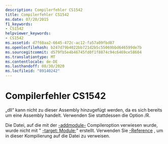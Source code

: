 ```yaml
---
description: Compilerfehler CS1542
title: Compilerfehler CS1542
ms.date: 07/20/2015
f1_keywords:
- CS1542
helpviewer_keywords:
- CS1542
ms.assetid: d7f60aa2-6645-472c-ac12-fa57a09fbd87
ms.openlocfilehash: b247d79b4022bb721d2b5c55069bbd646599de7b
ms.sourcegitcommit: d579fb5e4b46745fd0f1f8874c94c6469ce58604
ms.translationtype: MT
ms.contentlocale: de-DE
ms.lasthandoff: 08/30/2020
ms.locfileid: "89140242"
---
```

# <a name="compiler-error-cs1542"></a>Compilerfehler CS1542
„dll“ kann nicht zu dieser Assembly hinzugefügt werden, da es sich bereits um eine Assembly handelt. Verwenden Sie stattdessen die Option /R.  
  
 Die Datei, auf die mit der [-addmodule-](../language-reference/compiler-options/addmodule-compiler-option.md) Compileroption verwiesen wurde, wurde nicht mit " [-target: Module](../language-reference/compiler-options/target-module-compiler-option.md);" erstellt. Verwenden Sie [-Reference](../language-reference/compiler-options/reference-compiler-option.md) , um in dieser Kompilierung auf die Datei zu verweisen.
